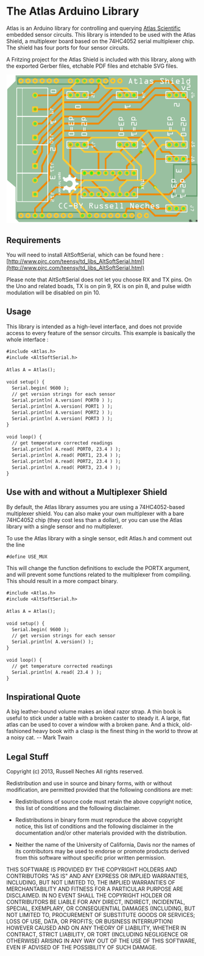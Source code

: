 # The Atlas Arduino Library

Atlas is an Arduino library for controlling and querying [Atlas
Scientific](https://www.atlas-scientific.com/) embedded sensor
circuits. This library is intended to be used with the Atlas Shield, a
multiplexer board based on the 74HC4052 serial multiplexer chip. The
shield has four ports for four sensor circuits.

A Fritzing project for the Atlas Shield is included with this library,
along with the exported Gerber files, etchable PDF files and etchable
SVG files.

![Atlas Shield](/Shield/atlas_shield_v2_pcb_small.png)

## Requirements

You will need to install AltSoftSerial, which can be found here : [http://www.pjrc.com/teensy/td_libs_AltSoftSerial.html](http://www.pjrc.com/teensy/td_libs_AltSoftSerial.html)

Please note that AltSoftSerial does not let you choose RX and TX pins.
On the Uno and related boads, TX is on pin 9, RX is on pin 8, and
pulse width modulation will be disabled on pin 10.

## Usage

This library is intended as a high-level interface, and does not
provide access to every feature of the sensor circuits. This example
is basically the whole interface :

    #include <Atlas.h>
    #include <AltSoftSerial.h>
    
    Atlas A = Atlas();
    
    void setup() {
      Serial.begin( 9600 );
      // get version strings for each sensor
      Serial.println( A.version( PORT0 ) );
      Serial.println( A.version( PORT1 ) );
      Serial.println( A.version( PORT2 ) );
      Serial.println( A.version( PORT3 ) );
    }
    
    void loop() {
      // get temperature corrected readings
      Serial.println( A.read( PORT0, 23.4 ) );
      Serial.println( A.read( PORT1, 23.4 ) );
      Serial.println( A.read( PORT2, 23.4 ) );
      Serial.println( A.read( PORT3, 23.4 ) );
    }


## Use with and without a Multiplexer Shield

By default, the Atlas library assumes you are using a 74HC4052-based
multiplexer shield. You can also make your own multiplexer with a bare
74HC4052 chip (they cost less than a dollar), or you can use the Atlas
library with a single sensor and no multiplexer.

To use the Atlas library with a single sensor, edit Atlas.h and
comment out the line 

    #define USE_MUX

This will change the function definitions to exclude the PORTX
argument, and will prevent some functions related to the multiplexer
from compiling. This should result in a more compact binary.

    #include <Atlas.h>
    #include <AltSoftSerial.h>
    
    Atlas A = Atlas();
    
    void setup() {
      Serial.begin( 9600 );
      // get version strings for each sensor
      Serial.println( A.version() );
    }
    
    void loop() {
      // get temperature corrected readings
      Serial.println( A.read( 23.4 ) );
    }


## Inspirational Quote

A big leather-bound volume makes an ideal razor strap. A thin book is
useful to stick under a table with a broken caster to steady it. A
large, flat atlas can be used to cover a window with a broken pane.
And a thick, old-fashioned heavy book with a clasp is the finest thing
in the world to throw at a noisy cat. -- Mark Twain

## Legal Stuff

Copyright (c) 2013, Russell Neches
All rights reserved.

Redistribution and use in source and binary forms, with or without
modification, are permitted provided that the following conditions are
met:

* Redistributions of source code must retain the above copyright 
  notice, this list of conditions and the following disclaimer.

* Redistributions in binary form must reproduce the above
  copyright notice, this list of conditions and the following
  disclaimer in the documentation and/or other materials provided with
  the distribution.

* Neither the name of the University of California, Davis nor the 
  names of its contributors may be used to endorse or promote
  products derived from this software without specific prior written
  permission.

THIS SOFTWARE IS PROVIDED BY THE COPYRIGHT HOLDERS AND CONTRIBUTORS
"AS IS" AND ANY EXPRESS OR IMPLIED WARRANTIES, INCLUDING, BUT NOT
LIMITED TO, THE IMPLIED WARRANTIES OF MERCHANTABILITY AND FITNESS FOR
A PARTICULAR PURPOSE ARE DISCLAIMED. IN NO EVENT SHALL THE COPYRIGHT
HOLDER OR CONTRIBUTORS BE LIABLE FOR ANY DIRECT, INDIRECT, INCIDENTAL,
SPECIAL, EXEMPLARY, OR CONSEQUENTIAL DAMAGES (INCLUDING, BUT NOT
LIMITED TO, PROCUREMENT OF SUBSTITUTE GOODS OR SERVICES; LOSS OF USE,
DATA, OR PROFITS; OR BUSINESS INTERRUPTION) HOWEVER CAUSED AND ON ANY
THEORY OF LIABILITY, WHETHER IN CONTRACT, STRICT LIABILITY, OR TORT
(INCLUDING NEGLIGENCE OR OTHERWISE) ARISING IN ANY WAY OUT OF THE USE
OF THIS SOFTWARE, EVEN IF ADVISED OF THE POSSIBILITY OF SUCH DAMAGE.
